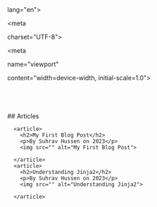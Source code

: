 
<!DOCTYPE html>

<html
 
lang="en">

<head>

  
<meta
 
charset="UTF-8">

  
<meta
 
name="viewport"
 
content="width=device-width, initial-scale=1.0">

  
<title></title>

</head>

<body>
  <header>
    <img src="" alt="">
    <h1></h1>
    <p></p>
  </header>

  <main>
    ## Articles

      <article>
        <h2>My First Blog Post</h2>
        <p>By Suhrav Hussen on 2023</p>
        <img src="" alt="My First Blog Post">
      
      </article>
      <article>
        <h2>Understanding Jinja2</h2>
        <p>By Suhrav Hussen on 2023</p>
        <img src="" alt="Understanding Jinja2">
      
      </article>

  </main>


</body>
</html>
